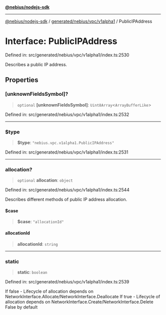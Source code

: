 [**@nebius/nodejs-sdk**](../../../../../README.md)

---

[@nebius/nodejs-sdk](../../../../../README.md) / [generated/nebius/vpc/v1alpha1](../README.md) / PublicIPAddress

# Interface: PublicIPAddress

Defined in: src/generated/nebius/vpc/v1alpha1/index.ts:2530

Describes a public IP address.

## Properties

### \[unknownFieldsSymbol\]?

> `optional` **\[unknownFieldsSymbol\]**: `Uint8Array`\<`ArrayBufferLike`\>

Defined in: src/generated/nebius/vpc/v1alpha1/index.ts:2532

---

### $type

> **$type**: `"nebius.vpc.v1alpha1.PublicIPAddress"`

Defined in: src/generated/nebius/vpc/v1alpha1/index.ts:2531

---

### allocation?

> `optional` **allocation**: `object`

Defined in: src/generated/nebius/vpc/v1alpha1/index.ts:2544

Describes different methods of public IP address allocation.

#### $case

> **$case**: `"allocationId"`

#### allocationId

> **allocationId**: `string`

---

### static

> **static**: `boolean`

Defined in: src/generated/nebius/vpc/v1alpha1/index.ts:2539

If false - Lifecycle of allocation depends on NetworkInterface.Allocate/NetworkInterface.Deallocate
If true - Lifecycle of allocation depends on NetworkInterface.Create/NetworkInterface.Delete
False by default
